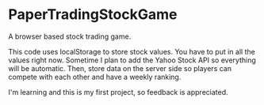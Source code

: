 PaperTradingStockGame
=====================

A browser based stock trading game.

This code uses localStorage to store stock values. You have to put in all the values right now.
Sometime I plan to add the Yahoo Stock API so everything will be automatic.
Then, store data on the server side so players can compete with each other and have a weekly ranking.

I'm learning and this is my first project, so feedback is appreciated.


